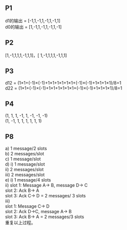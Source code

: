 ## P1  
d1的输出 = [-1,1,-1,1,-1,1,-1,1]  
d0的输出 = [1,-1,1,-1,1,-1,1,-1]  

## P2  
[1,-1,1,1,1,-1,1,1]，[ 1,-1,1,1,1,-1,1,1]  

## P3  
d12 = (1×1+(-1)×(-1)+1×1+1×1+1×1+(-1)×(-1)+1×1+1×1)/8=1  
d22 = (1×1+(-1)×(-1)+1×1+1×1+1×1+(-1)×(-1)+1×1+1×1)/8=1  

## P4  
(1, 1, 1, -1, 1, -1, -1, -1)  
(1, -1, 1, 1, 1, 1, 1, 1)  

## P8  
a) 1 message/2 slots  
b) 2 messages/slot  
c) 1 message/slot  
d) i) 1 message/slot  
ii) 2 messages/slot  
iii) 2 messages/slot  
e) i) 1 message/4 slots  
ii) slot 1: Message A-> B, message D-> C  
slot 2: Ack B-> A  
slot 3: Ack C-> D = 2 messages/ 3 slots  
iii)  
slot 1: Message C-> D  
slot 2: Ack D->C, message A-> B  
slot 3: Ack B-> A = 2 messages/3 slots  
重复以上过程。